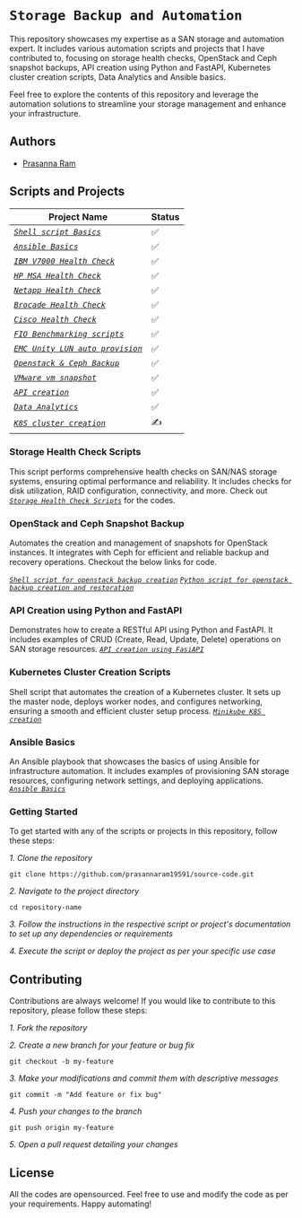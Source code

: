 # `Storage Backup and Automation`

This repository showcases my expertise as a SAN storage and automation expert. It includes various automation scripts and projects that I have contributed to, focusing on storage health checks, OpenStack and Ceph snapshot backups, API creation using Python and FastAPI, Kubernetes cluster creation scripts, Data Analytics and Ansible basics.

Feel free to explore the contents of this repository and leverage the automation solutions to streamline your storage management and enhance your infrastructure.

## Authors
 - [Prasanna Ram](https://github.com/prasannaram19591/)

## Scripts and Projects

| Project Name | Status
| -------------| ---------- |
| [_`Shell script Basics`_](https://github.com/prasannaram19591/source-code/tree/main/linux_bash_scripts) | ✅ |
| [_`Ansible Basics`_](https://github.com/prasannaram19591/source-code/tree/main/linux_test_ansibles) | ✅ |
| [_`IBM V7000 Health Check`_](https://github.com/prasannaram19591/source-code/tree/main/IBM_V7000_Health_check) | ✅ |
| [_`HP MSA Health Check`_](https://github.com/prasannaram19591/source-code/tree/main/san_nas_switch_health_check) | ✅ |
| [_`Netapp Health Check`_](https://github.com/prasannaram19591/source-code/tree/main/san_nas_switch_health_check) | ✅ |
| [_`Brocade Health Check`_](https://github.com/prasannaram19591/source-code/tree/main/san_nas_switch_health_check) | ✅ |
| [_`Cisco Health Check`_](https://github.com/prasannaram19591/source-code/tree/main/san_nas_switch_health_check) | ✅ |
| [_`FIO Benchmarking scripts`_](https://github.com/prasannaram19591/source-code/tree/main/fio_benchmarking_scripts) | ✅ |
| [_`EMC Unity LUN auto provision`_](https://github.com/prasannaram19591/source-code/tree/main/EMC_Unity_auto_storage_provisioning) | ✅ |
| [_`Openstack & Ceph Backup`_](https://github.com/prasannaram19591/source-code/blob/main/openstack_vm_snap_add_purge_revert/openstack_vm_snap_add_purge_revert.py) | ✅ |
| [_`VMware vm snapshot`_](https://github.com/prasannaram19591/source-code/tree/main/vmware_snapshot_with_esxcli_python) | ✅ |
| [_`API creation`_](https://github.com/prasannaram19591/source-code/tree/main/api) | ✅ |
| [_`Data Analytics`_](https://github.com/prasannaram19591/source-code/tree/main/data_analytics) | ✅ |
| [_`K8S cluster creation`_](https://github.com/prasannaram19591/source-code/tree/main/minikube) | ✍️ |
### Storage Health Check Scripts
This script performs comprehensive health checks on SAN/NAS storage systems, ensuring optimal performance and reliability. It includes checks for disk utilization, RAID configuration, connectivity, and more. Check out 
[_`Storage Health Check Scripts`_](https://github.com/prasannaram19591/source-code/tree/main/san_nas_switch_health_check) for the codes.
### OpenStack and Ceph Snapshot Backup
Automates the creation and management of snapshots for OpenStack instances. It integrates with Ceph for efficient and reliable backup and recovery operations. Checkout the below links for code.

[_`Shell script for openstack backup creation`_](https://github.com/prasannaram19591/source-code/tree/main/ceph_openstack_backup_create_and_delete)
[_`Python script for openstack backup creation and restoration`_](https://github.com/prasannaram19591/source-code/tree/main/openstack_instance_backup_add_delete_using_ceph_backend)
### API Creation using Python and FastAPI
 Demonstrates how to create a RESTful API using Python and FastAPI. It includes examples of CRUD (Create, Read, Update, Delete) operations on SAN storage resources.
[_`API creation using FasiAPI`_](https://github.com/prasannaram19591/source-code/tree/main/api)
### Kubernetes Cluster Creation Scripts
Shell script that automates the creation of a Kubernetes cluster. It sets up the master node, deploys worker nodes, and configures networking, ensuring a smooth and efficient cluster setup process.
[_`Minikube K8S creation`_](https://github.com/prasannaram19591/source-code/tree/main/minikube)
### Ansible Basics
An Ansible playbook that showcases the basics of using Ansible for infrastructure automation. It includes examples of provisioning SAN storage resources, configuring network settings, and deploying applications.
[_`Ansible Basics`_](https://github.com/prasannaram19591/source-code/tree/main/ansible_samples)
### Getting Started
To get started with any of the scripts or projects in this repository, follow these steps:

_1. Clone the repository_
```shell
git clone https://github.com/prasannaram19591/source-code.git
```
_2. Navigate to the project directory_
```shell
cd repository-name
```
_3. Follow the instructions in the respective script or project's documentation to set up any dependencies or requirements_

_4. Execute the script or deploy the project as per your specific use case_
## Contributing
Contributions are always welcome! If you would like to contribute to this repository, please follow these steps:

_1. Fork the repository_

_2. Create a new branch for your feature or bug fix_
```shell
git checkout -b my-feature
```
_3. Make your modifications and commit them with descriptive messages_
```shell
git commit -m "Add feature or fix bug"
```
_4. Push your changes to the branch_
```shell
git push origin my-feature
```
_5. Open a pull request detailing your changes_
## License
All the codes are opensourced. Feel free to use and modify the code as per your requirements.
Happy automating!
